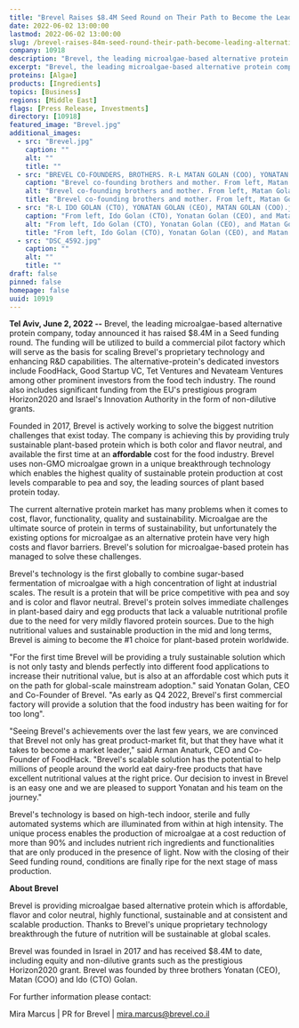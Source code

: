 ```yaml
---
title: "Brevel Raises $8.4M Seed Round on Their Path to Become the Leading Alternative Protein"
date: 2022-06-02 13:00:00
lastmod: 2022-06-02 13:00:00
slug: /brevel-raises-84m-seed-round-their-path-become-leading-alternative-protein
company: 10918
description: "Brevel, the leading microalgae-based alternative protein company, today announced it has raised $8.4M in a Seed funding round. The funding will be utilized to build a commercial pilot factory which will serve as the basis for scaling Brevel’s proprietary technology and enhancing R&D capabilities."
excerpt: "Brevel, the leading microalgae-based alternative protein company, today announced it has raised $8.4M in a Seed funding round. The funding will be utilized to build a commercial pilot factory which will serve as the basis for scaling Brevel’s proprietary technology and enhancing R&D capabilities."
proteins: [Algae]
products: [Ingredients]
topics: [Business]
regions: [Middle East]
flags: [Press Release, Investments]
directory: [10918]
featured_image: "Brevel.jpg"
additional_images:
  - src: "Brevel.jpg"
    caption: ""
    alt: ""
    title: ""
  - src: "BREVEL CO-FOUNDERS, BROTHERS. R-L MATAN GOLAN (COO), YONATAN GOLAN (CEO), MOTHER, IDO GOLAN (CTO).jpg"
    caption: "Brevel co-founding brothers and mother. From left, Matan Golan (COO), Yonatan Golan (CEO), Mother, and Ido Golan (CTO)."
    alt: "Brevel co-founding brothers and mother. From left, Matan Golan (COO), Yonatan Golan (CEO), Mother, and Ido Golan (CTO)."
    title: "Brevel co-founding brothers and mother. From left, Matan Golan (COO), Yonatan Golan (CEO), Mother, and Ido Golan (CTO)."
  - src: "R-L IDO GOLAN (CTO), YONATAN GOLAN (CEO), MATAN GOLAN (COO).jpg"
    caption: "From left, Ido Golan (CTO), Yonatan Golan (CEO), and Matan Golan (COO)."
    alt: "From left, Ido Golan (CTO), Yonatan Golan (CEO), and Matan Golan (COO)."
    title: "From left, Ido Golan (CTO), Yonatan Golan (CEO), and Matan Golan (COO)."
  - src: "DSC_4592.jpg"
    caption: ""
    alt: ""
    title: ""
draft: false
pinned: false
homepage: false
uuid: 10919
---
```

**Tel Aviv, June 2, 2022 --** Brevel, the leading microalgae-based
alternative protein company, today announced it has raised \$8.4M in a
Seed funding round. The funding will be utilized to build a commercial
pilot factory which will serve as the basis for scaling Brevel's
proprietary technology and enhancing R&D capabilities. The
alternative-protein's dedicated investors include FoodHack, Good Startup
VC, Tet Ventures and Nevateam Ventures among other prominent investors
from the food tech industry. The round also includes significant funding
from the EU's prestigious program Horizon2020 and Israel's Innovation
Authority in the form of non-dilutive grants. 

Founded in 2017, Brevel is actively working to solve the biggest
nutrition challenges that exist today. The company is achieving this by
providing truly sustainable plant-based protein which is both color and
flavor neutral, and available the first time at an **affordable** cost
for the food industry. Brevel uses non-GMO microalgae grown in a unique
breakthrough technology which enables the highest quality of sustainable
protein production at cost levels comparable to pea and soy, the leading
sources of plant based protein today. 

The current alternative protein market has many problems when it comes
to cost, flavor, functionality, quality and sustainability. Microalgae
are the ultimate source of protein in terms of sustainability, but
unfortunately the existing options for microalgae as an alternative
protein have very high costs and flavor barriers. Brevel's solution for
microalgae-based protein has managed to solve these challenges.

Brevel's technology is the first globally to combine sugar-based
fermentation of microalgae with a high concentration of light at
industrial scales. The result is a protein that will be price
competitive with pea and soy and is color and flavor neutral. Brevel's
protein solves immediate challenges in plant-based dairy and egg
products that lack a valuable nutritional profile due to the need for
very mildly flavored protein sources. Due to the high nutritional values
and sustainable production in the mid and long terms, Brevel is aiming
to become the #1 choice for plant-based protein worldwide.

"For the first time Brevel will be providing a truly sustainable
solution which is not only tasty and blends perfectly into different
food applications to increase their nutritional value, but is also at an
affordable cost which puts it on the path for global-scale mainstream
adoption." said Yonatan Golan, CEO and Co-Founder of Brevel. "As early
as Q4 2022, Brevel's first commercial factory will provide a solution
that the food industry has been waiting for for too long". 

\"Seeing Brevel\'s achievements over the last few years, we are
convinced that Brevel not only has great product-market fit, but that
they have what it takes to become a market leader," said Arman Anaturk,
CEO and Co-Founder of FoodHack. "Brevel\'s scalable solution has the
potential to help millions of people around the world eat dairy-free
products that have excellent nutritional values at the right price. Our
decision to invest in Brevel is an easy one and we are pleased to
support Yonatan and his team on the journey.\"

Brevel's technology is based on high-tech indoor, sterile and fully
automated systems which are illuminated from within at high intensity.
The unique process enables the production of microalgae at a cost
reduction of more than 90% and includes nutrient rich ingredients and
functionalities that are only produced in the presence of light. Now
with the closing of their Seed funding round, conditions are finally
ripe for the next stage of mass production.

**About Brevel**

Brevel is providing microalgae based alternative protein which is
affordable, flavor and color neutral, highly functional, sustainable and
at consistent and scalable production. Thanks to Brevel's unique
proprietary technology breakthrough the future of nutrition will be
sustainable at global scales.

Brevel was founded in Israel in 2017 and has received \$8.4M to date,
including equity and non-dilutive grants such as the prestigious
Horizon2020 grant. Brevel was founded by three brothers Yonatan (CEO),
Matan (COO) and Ido (CTO) Golan.

For further information please contact:

Mira Marcus \| PR for Brevel \| <mira.marcus@brevel.co.il>
